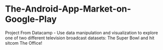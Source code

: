 # The-Android-App-Market-on-Google-Play
Project From Datacamp - Use data manipulation and visualization to explore one of two different television broadcast datasets: The Super Bowl and hit sitcom The Office!
